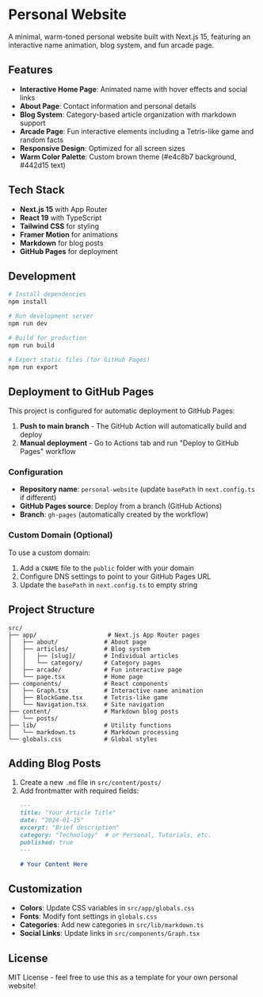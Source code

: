 # Personal Website

A minimal, warm-toned personal website built with Next.js 15, featuring an interactive name animation, blog system, and fun arcade page.

## Features

- **Interactive Home Page**: Animated name with hover effects and social links
- **About Page**: Contact information and personal details
- **Blog System**: Category-based article organization with markdown support
- **Arcade Page**: Fun interactive elements including a Tetris-like game and random facts
- **Responsive Design**: Optimized for all screen sizes
- **Warm Color Palette**: Custom brown theme (#e4c8b7 background, #442d15 text)

## Tech Stack

- **Next.js 15** with App Router
- **React 19** with TypeScript
- **Tailwind CSS** for styling
- **Framer Motion** for animations
- **Markdown** for blog posts
- **GitHub Pages** for deployment

## Development

```bash
# Install dependencies
npm install

# Run development server
npm run dev

# Build for production
npm run build

# Export static files (for GitHub Pages)
npm run export
```

## Deployment to GitHub Pages

This project is configured for automatic deployment to GitHub Pages:

1. **Push to main branch** - The GitHub Action will automatically build and deploy
2. **Manual deployment** - Go to Actions tab and run "Deploy to GitHub Pages" workflow

### Configuration

- **Repository name**: `personal-website` (update `basePath` in `next.config.ts` if different)
- **GitHub Pages source**: Deploy from a branch (GitHub Actions)
- **Branch**: `gh-pages` (automatically created by the workflow)

### Custom Domain (Optional)

To use a custom domain:
1. Add a `CNAME` file to the `public` folder with your domain
2. Configure DNS settings to point to your GitHub Pages URL
3. Update the `basePath` in `next.config.ts` to empty string

## Project Structure

```
src/
├── app/                    # Next.js App Router pages
│   ├── about/             # About page
│   ├── articles/          # Blog system
│   │   ├── [slug]/        # Individual articles
│   │   └── category/      # Category pages
│   ├── arcade/            # Fun interactive page
│   └── page.tsx           # Home page
├── components/            # React components
│   ├── Graph.tsx          # Interactive name animation
│   ├── BlockGame.tsx      # Tetris-like game
│   └── Navigation.tsx     # Site navigation
├── content/               # Markdown blog posts
│   └── posts/
├── lib/                   # Utility functions
│   └── markdown.ts        # Markdown processing
└── globals.css            # Global styles
```

## Adding Blog Posts

1. Create a new `.md` file in `src/content/posts/`
2. Add frontmatter with required fields:
   ```markdown
   ---
   title: "Your Article Title"
   date: "2024-01-15"
   excerpt: "Brief description"
   category: "Technology"  # or Personal, Tutorials, etc.
   published: true
   ---
   
   # Your Content Here
   ```

## Customization

- **Colors**: Update CSS variables in `src/app/globals.css`
- **Fonts**: Modify font settings in `globals.css`
- **Categories**: Add new categories in `src/lib/markdown.ts`
- **Social Links**: Update links in `src/components/Graph.tsx`

## License

MIT License - feel free to use this as a template for your own personal website!
